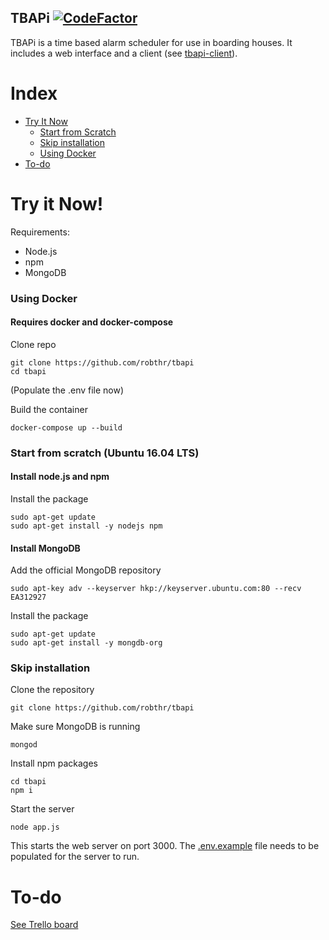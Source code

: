 ## TBAPi [![CodeFactor](https://www.codefactor.io/repository/github/robthr/tbapi/badge)](https://www.codefactor.io/repository/github/robthr/tbapi)

TBAPi is a time based alarm scheduler for use in boarding houses. It includes a web interface and a client (see [tbapi-client](https://github.com/robthr/tbapi-client)).

# Index

-   [Try It Now](#try-it-now)
    -   [Start from Scratch](#start-from-scratch)
    -   [Skip installation](#skip-the-installation)
    -   [Using Docker](#using-docker)
-   [To-do](#to-do)

# Try it Now!

Requirements:

-   Node.js
-   npm
-   MongoDB

### Using Docker

#### Requires docker and docker-compose

Clone repo

    git clone https://github.com/robthr/tbapi
    cd tbapi
(Populate the .env file now)

Build the container

    docker-compose up --build
    
### Start from scratch (Ubuntu 16.04 LTS)

#### Install node.js and npm

Install the package

    sudo apt-get update
    sudo apt-get install -y nodejs npm

#### Install MongoDB

Add the official MongoDB repository

    sudo apt-key adv --keyserver hkp://keyserver.ubuntu.com:80 --recv EA312927

Install the package    

    sudo apt-get update
    sudo apt-get install -y mongdb-org

### Skip installation

Clone the repository

    git clone https://github.com/robthr/tbapi

Make sure MongoDB is running

    mongod

Install npm packages

    cd tbapi
    npm i

Start the server

    node app.js

This starts the web server on port 3000. The [.env.example](https://github.com/robthr/tbapi/blob/master/.env.example) file needs to be populated for the server to run.


# To-do

[See Trello board](https://trello.com/b/wJbxTfny)
